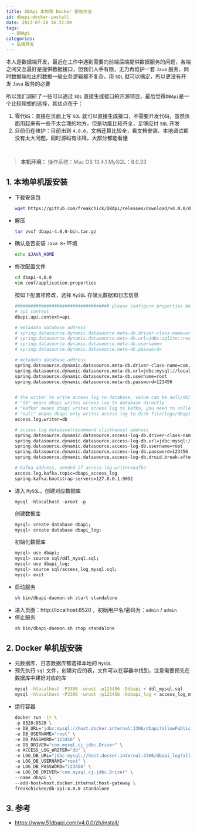 ```yaml
---
title: DBApi 本地和 Docker 安装方法
id: dbapi-docker-install
date: 2023-07-28 16:33:09
tags:
  - DBApi
categories:
  - 后端开发
---
```


本人是数据端开发，最近在工作中遇到需要向前端后端提供数据服务的问题，各端之间交互最好是提供数据接口，但我们人手有限，无力再维护一套 `Java` 服务，同时数据端吐出的数据一般业务逻辑都不复杂，用 `SQL` 就可以搞定，所以更没有开发 `Java` 服务的必要

所以我们调研了一些可以通过 `SQL` 直接生成接口的开源项目，最后觉得`DBApi`是一个比较理想的选择，其优点在于：
1. 零代码：直接在页面上写 `SQL` 就可以直接生成接口，不需要开发代码，虽然页面用起来有一些不太合理的地方，但是功能比较齐全，足够应付 `SQL` 开发
2. 目前仍在维护：目前出到 `4.0.0`，文档还算比较全，看文档安装、本地调试都没有太大问题，同时源码有注释，大部分都能看懂


<!-- more -->
<br>

>**本机环境：**
>操作系统：Mac OS 13.4.1
>MySQL：8.0.33


## 1. 本地单机版安装

- 下载安装包
    ```bash
    wget https://github.com/freakchick/DBApi/releases/download/v4.0.0/dbapi-4.0.0-bin.tar.gz
    ```
- 解压
    ```bash
    tar zvxf dbapi-4.0.0-bin.tar.gz
    ```
- 确认是否安装 `Java 8+` 环境
    ```bash
    echo $JAVA_HOME
    ```
- 修改配置文件
    ```bash
    cd dbapi-4.0.0
    vim conf/application.properties
    ```
    按如下配置项修改，选择 `MySQL` 存储元数据和日志信息
    ```bash
    #################################### please configure properties below #####################################
    # api context
    dbapi.api.context=api
    
    # metadata database address
    # spring.datasource.dynamic.datasource.meta-db.driver-class-name=org.sqlite.JDBC
    # spring.datasource.dynamic.datasource.meta-db.url=jdbc:sqlite::resource:sqlite.db
    # spring.datasource.dynamic.datasource.meta-db.username=
    # spring.datasource.dynamic.datasource.meta-db.password=
    
    # metadata database address
    spring.datasource.dynamic.datasource.meta-db.driver-class-name=com.mysql.cj.jdbc.Driver
    spring.datasource.dynamic.datasource.meta-db.url=jdbc:mysql://localhost:3306/dbapi?useSSL=false&characterEncoding=UTF-8&serverTimezone=GMT%2B8
    spring.datasource.dynamic.datasource.meta-db.username=root
    spring.datasource.dynamic.datasource.meta-db.password=123456
    
    
    # the writer to write access log to database, value can be null/db/kafka
    # "db" means dbapi writes access log to database directly
    # "kafka" means dbapi writes access log to kafka, you need to collect log from kafka to database yourself
    # "null" means dbapi only writes access log to disk file(logs/dbapi-access.log), you need to collect log from disk to database yourself
    access.log.writer=db
    
    # access log database(recommend clickhouse) address
    spring.datasource.dynamic.datasource.access-log-db.driver-class-name=com.mysql.cj.jdbc.Driver
    spring.datasource.dynamic.datasource.access-log-db.url=jdbc:mysql://localhost:3306/dbapi_log?useSSL=false&characterEncoding=UTF-8&serverTimezone=GMT%2B8
    spring.datasource.dynamic.datasource.access-log-db.username=root
    spring.datasource.dynamic.datasource.access-log-db.password=123456
    spring.datasource.dynamic.datasource.access-log-db.druid.break-after-acquire-failure=true
    
    # kafka address, needed if access.log.writer=kafka
    access.log.kafka.topic=dbapi_access_log
    spring.kafka.bootstrap-servers=127.0.0.1:9092
    ```
- 进入 `MySQL`，创建对应数据库
    ```
    mysql -hlocalhost -uroot -p
    ```
    创建数据库
    ```bash
    mysql> create database dbapi;
    mysql> create database dbapi_log;
    ```
    初始化数据库
    ```bash
    mysql> use dbapi;
    mysql> source sql/ddl_mysql.sql;
    mysql> use dbapi_log;
    mysql> source sql/access_log_mysql.sql;
    mysql> exit
    ```
- 启动服务
    ```bash
    sh bin/dbapi-daemon.sh start standalone
    ```
- 进入页面：http://localhost:8520 ，初始用户名/密码为：`admin` / `admin`
- 停止服务
    ```bash
    sh bin/dbapi-daemon.sh stop standalone
    ```




## 2. Docker 单机版安装

- 元数据库、日志数据库都选择本地的 `MySQL`
- 预先执行 `sql` 文件，创建对应的表，文件可以在容器中找到，注意需要预先在数据库中建好对应的库
    ```bash
    mysql -hlocalhost -P3306 -uroot -p123456 -Ddbapi < ddl_mysql.sql
    mysql -hlocalhost -P3306 -uroot -p123456 -Ddbapi_log < access_log_mysql.sql
    ```
- 运行容器
    ```bash
    docker run -it \
    -p 8520:8520 \
    -e DB_URL="jdbc:mysql://host.docker.internal:3306/dbapi?allowPublicKeyRetrieval=true&useSSL=false&characterEncoding=UTF-8&serverTimezone=GMT%2B8" \
    -e DB_USERNAME="root" \
    -e DB_PASSWORD="123456" \
    -e DB_DRIVER="com.mysql.cj.jdbc.Driver" \
    -e ACCESS_LOG_WRITER="db" \
    -e LOG_DB_URL="jdbc:mysql://host.docker.internal:3306/dbapi_log?allowPublicKeyRetrieval=true&useSSL=false&characterEncoding=UTF-8&serverTimezone=GMT%2B8" \
    -e LOG_DB_USERNAME="root" \
    -e LOG_DB_PASSWORD="123456" \
    -e LOG_DB_DRIVER="com.mysql.cj.jdbc.Driver" \
    --name dbapi \
    --add-host=host.docker.internal:host-gateway \
    freakchicken/db-api:4.0.0 standalone
    ```




## 3. 参考

- https://www.51dbapi.com/v4.0.0/zh/install/
